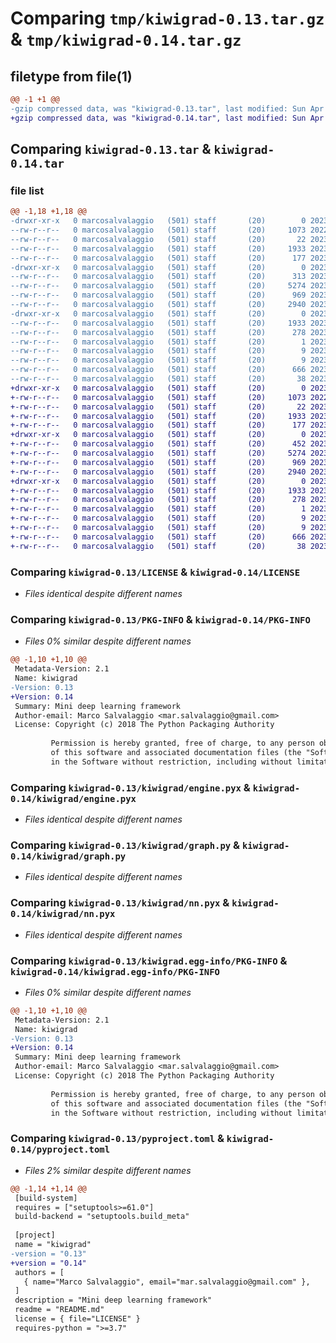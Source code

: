 # Comparing `tmp/kiwigrad-0.13.tar.gz` & `tmp/kiwigrad-0.14.tar.gz`

## filetype from file(1)

```diff
@@ -1 +1 @@
-gzip compressed data, was "kiwigrad-0.13.tar", last modified: Sun Apr  9 09:10:50 2023, max compression
+gzip compressed data, was "kiwigrad-0.14.tar", last modified: Sun Apr  9 09:16:04 2023, max compression
```

## Comparing `kiwigrad-0.13.tar` & `kiwigrad-0.14.tar`

### file list

```diff
@@ -1,18 +1,18 @@
-drwxr-xr-x   0 marcosalvalaggio   (501) staff       (20)        0 2023-04-09 09:10:50.682289 kiwigrad-0.13/
--rw-r--r--   0 marcosalvalaggio   (501) staff       (20)     1073 2022-11-30 14:22:32.000000 kiwigrad-0.13/LICENSE
--rw-r--r--   0 marcosalvalaggio   (501) staff       (20)       22 2023-04-08 12:11:45.000000 kiwigrad-0.13/MANIFEST.in
--rw-r--r--   0 marcosalvalaggio   (501) staff       (20)     1933 2023-04-09 09:10:50.681616 kiwigrad-0.13/PKG-INFO
--rw-r--r--   0 marcosalvalaggio   (501) staff       (20)      177 2023-04-03 14:22:56.000000 kiwigrad-0.13/README.md
-drwxr-xr-x   0 marcosalvalaggio   (501) staff       (20)        0 2023-04-09 09:10:50.679361 kiwigrad-0.13/kiwigrad/
--rw-r--r--   0 marcosalvalaggio   (501) staff       (20)      313 2023-04-09 09:09:43.000000 kiwigrad-0.13/kiwigrad/__init__.py
--rw-r--r--   0 marcosalvalaggio   (501) staff       (20)     5274 2023-04-08 16:31:22.000000 kiwigrad-0.13/kiwigrad/engine.pyx
--rw-r--r--   0 marcosalvalaggio   (501) staff       (20)      969 2023-04-08 12:31:36.000000 kiwigrad-0.13/kiwigrad/graph.py
--rw-r--r--   0 marcosalvalaggio   (501) staff       (20)     2940 2023-04-09 08:38:37.000000 kiwigrad-0.13/kiwigrad/nn.pyx
-drwxr-xr-x   0 marcosalvalaggio   (501) staff       (20)        0 2023-04-09 09:10:50.681021 kiwigrad-0.13/kiwigrad.egg-info/
--rw-r--r--   0 marcosalvalaggio   (501) staff       (20)     1933 2023-04-09 09:10:50.000000 kiwigrad-0.13/kiwigrad.egg-info/PKG-INFO
--rw-r--r--   0 marcosalvalaggio   (501) staff       (20)      278 2023-04-09 09:10:50.000000 kiwigrad-0.13/kiwigrad.egg-info/SOURCES.txt
--rw-r--r--   0 marcosalvalaggio   (501) staff       (20)        1 2023-04-09 09:10:50.000000 kiwigrad-0.13/kiwigrad.egg-info/dependency_links.txt
--rw-r--r--   0 marcosalvalaggio   (501) staff       (20)        9 2023-04-09 09:10:50.000000 kiwigrad-0.13/kiwigrad.egg-info/requires.txt
--rw-r--r--   0 marcosalvalaggio   (501) staff       (20)        9 2023-04-09 09:10:50.000000 kiwigrad-0.13/kiwigrad.egg-info/top_level.txt
--rw-r--r--   0 marcosalvalaggio   (501) staff       (20)      666 2023-04-09 09:09:54.000000 kiwigrad-0.13/pyproject.toml
--rw-r--r--   0 marcosalvalaggio   (501) staff       (20)       38 2023-04-09 09:10:50.682461 kiwigrad-0.13/setup.cfg
+drwxr-xr-x   0 marcosalvalaggio   (501) staff       (20)        0 2023-04-09 09:16:04.596362 kiwigrad-0.14/
+-rw-r--r--   0 marcosalvalaggio   (501) staff       (20)     1073 2022-11-30 14:22:32.000000 kiwigrad-0.14/LICENSE
+-rw-r--r--   0 marcosalvalaggio   (501) staff       (20)       22 2023-04-08 12:11:45.000000 kiwigrad-0.14/MANIFEST.in
+-rw-r--r--   0 marcosalvalaggio   (501) staff       (20)     1933 2023-04-09 09:16:04.595938 kiwigrad-0.14/PKG-INFO
+-rw-r--r--   0 marcosalvalaggio   (501) staff       (20)      177 2023-04-03 14:22:56.000000 kiwigrad-0.14/README.md
+drwxr-xr-x   0 marcosalvalaggio   (501) staff       (20)        0 2023-04-09 09:16:04.593205 kiwigrad-0.14/kiwigrad/
+-rw-r--r--   0 marcosalvalaggio   (501) staff       (20)      452 2023-04-09 09:15:05.000000 kiwigrad-0.14/kiwigrad/__init__.py
+-rw-r--r--   0 marcosalvalaggio   (501) staff       (20)     5274 2023-04-08 16:31:22.000000 kiwigrad-0.14/kiwigrad/engine.pyx
+-rw-r--r--   0 marcosalvalaggio   (501) staff       (20)      969 2023-04-08 12:31:36.000000 kiwigrad-0.14/kiwigrad/graph.py
+-rw-r--r--   0 marcosalvalaggio   (501) staff       (20)     2940 2023-04-09 08:38:37.000000 kiwigrad-0.14/kiwigrad/nn.pyx
+drwxr-xr-x   0 marcosalvalaggio   (501) staff       (20)        0 2023-04-09 09:16:04.595509 kiwigrad-0.14/kiwigrad.egg-info/
+-rw-r--r--   0 marcosalvalaggio   (501) staff       (20)     1933 2023-04-09 09:16:04.000000 kiwigrad-0.14/kiwigrad.egg-info/PKG-INFO
+-rw-r--r--   0 marcosalvalaggio   (501) staff       (20)      278 2023-04-09 09:16:04.000000 kiwigrad-0.14/kiwigrad.egg-info/SOURCES.txt
+-rw-r--r--   0 marcosalvalaggio   (501) staff       (20)        1 2023-04-09 09:16:04.000000 kiwigrad-0.14/kiwigrad.egg-info/dependency_links.txt
+-rw-r--r--   0 marcosalvalaggio   (501) staff       (20)        9 2023-04-09 09:16:04.000000 kiwigrad-0.14/kiwigrad.egg-info/requires.txt
+-rw-r--r--   0 marcosalvalaggio   (501) staff       (20)        9 2023-04-09 09:16:04.000000 kiwigrad-0.14/kiwigrad.egg-info/top_level.txt
+-rw-r--r--   0 marcosalvalaggio   (501) staff       (20)      666 2023-04-09 09:15:11.000000 kiwigrad-0.14/pyproject.toml
+-rw-r--r--   0 marcosalvalaggio   (501) staff       (20)       38 2023-04-09 09:16:04.596520 kiwigrad-0.14/setup.cfg
```

### Comparing `kiwigrad-0.13/LICENSE` & `kiwigrad-0.14/LICENSE`

 * *Files identical despite different names*

### Comparing `kiwigrad-0.13/PKG-INFO` & `kiwigrad-0.14/PKG-INFO`

 * *Files 0% similar despite different names*

```diff
@@ -1,10 +1,10 @@
 Metadata-Version: 2.1
 Name: kiwigrad
-Version: 0.13
+Version: 0.14
 Summary: Mini deep learning framework
 Author-email: Marco Salvalaggio <mar.salvalaggio@gmail.com>
 License: Copyright (c) 2018 The Python Packaging Authority
         
         Permission is hereby granted, free of charge, to any person obtaining a copy
         of this software and associated documentation files (the "Software"), to deal
         in the Software without restriction, including without limitation the rights
```

### Comparing `kiwigrad-0.13/kiwigrad/engine.pyx` & `kiwigrad-0.14/kiwigrad/engine.pyx`

 * *Files identical despite different names*

### Comparing `kiwigrad-0.13/kiwigrad/graph.py` & `kiwigrad-0.14/kiwigrad/graph.py`

 * *Files identical despite different names*

### Comparing `kiwigrad-0.13/kiwigrad/nn.pyx` & `kiwigrad-0.14/kiwigrad/nn.pyx`

 * *Files identical despite different names*

### Comparing `kiwigrad-0.13/kiwigrad.egg-info/PKG-INFO` & `kiwigrad-0.14/kiwigrad.egg-info/PKG-INFO`

 * *Files 0% similar despite different names*

```diff
@@ -1,10 +1,10 @@
 Metadata-Version: 2.1
 Name: kiwigrad
-Version: 0.13
+Version: 0.14
 Summary: Mini deep learning framework
 Author-email: Marco Salvalaggio <mar.salvalaggio@gmail.com>
 License: Copyright (c) 2018 The Python Packaging Authority
         
         Permission is hereby granted, free of charge, to any person obtaining a copy
         of this software and associated documentation files (the "Software"), to deal
         in the Software without restriction, including without limitation the rights
```

### Comparing `kiwigrad-0.13/pyproject.toml` & `kiwigrad-0.14/pyproject.toml`

 * *Files 2% similar despite different names*

```diff
@@ -1,14 +1,14 @@
 [build-system]
 requires = ["setuptools>=61.0"]
 build-backend = "setuptools.build_meta"
 
 [project]
 name = "kiwigrad"
-version = "0.13"
+version = "0.14"
 authors = [
   { name="Marco Salvalaggio", email="mar.salvalaggio@gmail.com" },
 ]
 description = "Mini deep learning framework"
 readme = "README.md"
 license = { file="LICENSE" }
 requires-python = ">=3.7"
```

